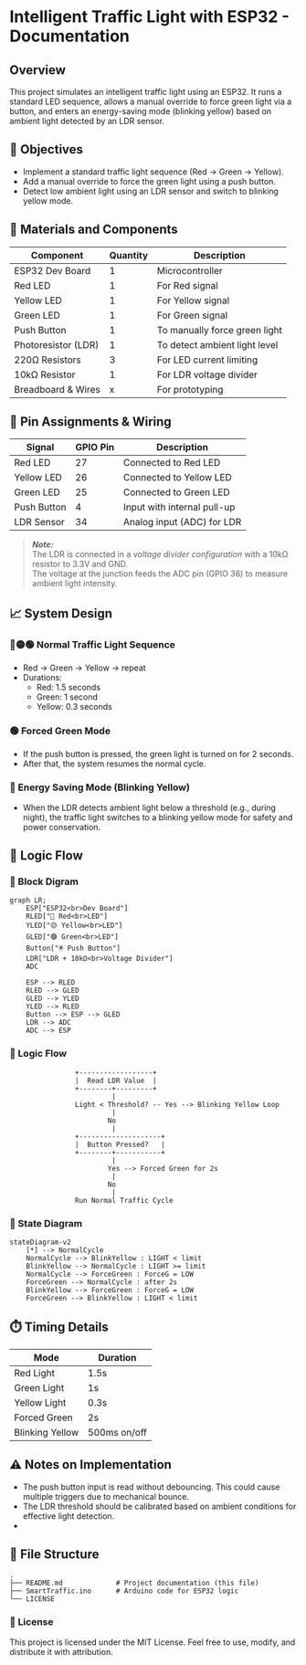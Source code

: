 # Intelligent Traffic Light with ESP32 - Documentation

## Overview
This project simulates an intelligent traffic light using an ESP32. It runs a standard LED sequence, allows a manual override to force green light via a button, and enters an energy-saving mode (blinking yellow) based on ambient light detected by an LDR sensor.

## 🎯 Objectives
- Implement a standard traffic light sequence (Red → Green → Yellow).
- Add a manual override to force the green light using a push button.
- Detect low ambient light using an LDR sensor and switch to blinking yellow mode.


## 🧰 Materials and Components
| Component             | Quantity | Description                                   |
|-----------------------|----------|-----------------------------------------------|
| ESP32 Dev Board       | 1        | Microcontroller                               |
| Red LED               | 1        | For Red signal                                |
| Yellow LED            | 1        | For Yellow signal                             |
| Green LED             | 1        | For Green signal                              |
| Push Button           | 1        | To manually force green light                 |
| Photoresistor (LDR)   | 1        | To detect ambient light level                 |
| 220Ω Resistors        | 3        | For LED current limiting                      |
| 10kΩ Resistor         | 1        | For LDR voltage divider                       |
| Breadboard & Wires    | x        | For prototyping                               |

## 🔌 Pin Assignments & Wiring
| Signal       | GPIO Pin | Description                   |
|--------------|----------|-------------------------------|
| Red LED      | 27       | Connected to Red LED          |
| Yellow LED   | 26       | Connected to Yellow LED       |
| Green LED    | 25       | Connected to Green LED        |
| Push Button  | 4        | Input with internal pull-up   |
| LDR Sensor   | 34       | Analog input (ADC) for LDR    |

> **_Note:_**  
> The LDR is connected in a _voltage divider configuration_ with a 10kΩ resistor to 3.3V and GND.  
> The voltage at the junction feeds the ADC pin (GPIO 36) to measure ambient light intensity.

## 📈 System Design
### 🔴🟡🟢 Normal Traffic Light Sequence
- Red → Green → Yellow → repeat
- Durations:
  - Red: 1.5 seconds
  - Green: 1 second
  - Yellow: 0.3 seconds

### 🟢 Forced Green Mode
- If the push button is pressed, the green light is turned on for 2 seconds.
- After that, the system resumes the normal cycle.

### 🌙 Energy Saving Mode (Blinking Yellow)
- When the LDR detects ambient light below a threshold (e.g., during night), the traffic light switches to a blinking yellow mode for safety and power conservation.

## 🧠 Logic Flow
### 🧱 Block Digram
```mermaid
graph LR;
    ESP["ESP32<br>Dev Board"]
    RLED["🔴 Red<br>LED"]
    YLED["🟡 Yellow<br>LED"]
    GLED["🟢 Green<br>LED"]
    Button["🖲️ Push Button"]
    LDR["LDR + 10kΩ<br>Voltage Divider"]
    ADC

    ESP --> RLED
    RLED --> GLED
    GLED --> YLED
    YLED --> RLED
    Button --> ESP --> GLED
    LDR --> ADC
    ADC --> ESP
```
### 🧠 Logic Flow
```plaintext
                +------------------+
                |  Read LDR Value  |
                +--------+---------+
                         |
                Light < Threshold? -- Yes --> Blinking Yellow Loop
                         |
                        No
                         |
                +--------------------+
                |  Button Pressed?   |
                +--------+-----------+
                         |
                        Yes --> Forced Green for 2s
                         |
                        No
                         |
                Run Normal Traffic Cycle
```

### 🔄 State Diagram
```mermaid
stateDiagram-v2
    [*] --> NormalCycle
    NormalCycle --> BlinkYellow : LIGHT < limit
    BlinkYellow --> NormalCycle : LIGHT >= limit
    NormalCycle --> ForceGreen : ForceG = LOW
    ForceGreen --> NormalCycle : after 2s
    BlinkYellow --> ForceGreen : ForceG = LOW
    ForceGreen --> BlinkYellow : LIGHT < limit
```

## ⏱️ Timing Details
| Mode	    | Duration  |
|-----------|-----------|
|Red Light  |	1.5s    |
|Green Light|	1s      |
Yellow Light|	0.3s    |
Forced Green|	2s      |
Blinking Yellow|	500ms on/off|

## ⚠️ Notes on Implementation
- The push button input is read without debouncing. This could cause multiple triggers due to mechanical bounce.
- The LDR threshold should be calibrated based on ambient conditions for effective light detection.
- 
## 📁 File Structure
```plaintext
.
├── README.md             # Project documentation (this file)
├── SmartTraffic.ino      # Arduino code for ESP32 logic       
└── LICENSE               
```
### 📜 License
This project is licensed under the MIT License.
Feel free to use, modify, and distribute it with attribution.
